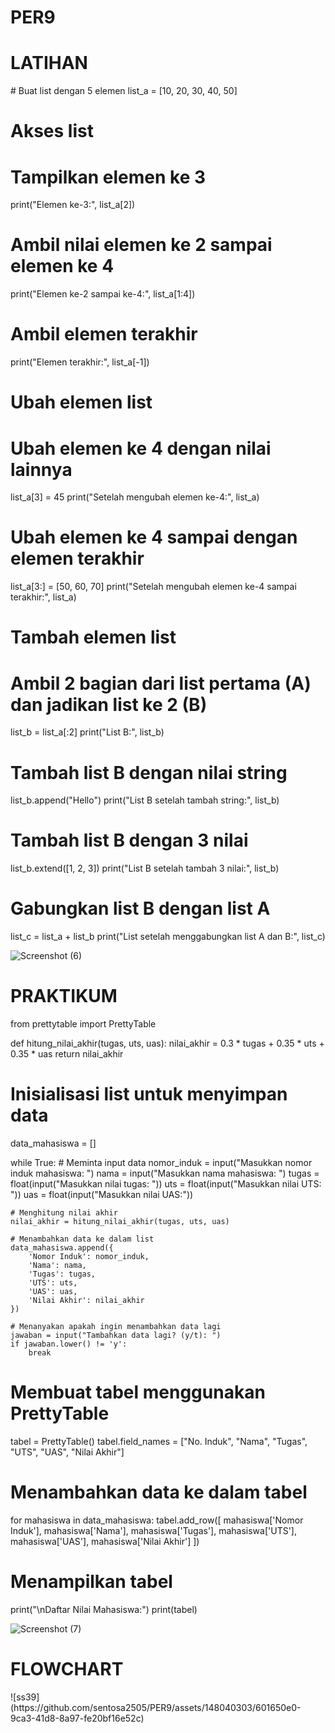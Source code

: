 # PER9
<H1>LATIHAN</H1>
# Buat list dengan 5 elemen
list_a = [10, 20, 30, 40, 50]

# Akses list
# Tampilkan elemen ke 3
print("Elemen ke-3:", list_a[2])

# Ambil nilai elemen ke 2 sampai elemen ke 4
print("Elemen ke-2 sampai ke-4:", list_a[1:4])

# Ambil elemen terakhir
print("Elemen terakhir:", list_a[-1])

# Ubah elemen list
# Ubah elemen ke 4 dengan nilai lainnya
list_a[3] = 45
print("Setelah mengubah elemen ke-4:", list_a)

# Ubah elemen ke 4 sampai dengan elemen terakhir
list_a[3:] = [50, 60, 70]
print("Setelah mengubah elemen ke-4 sampai terakhir:", list_a)

# Tambah elemen list
# Ambil 2 bagian dari list pertama (A) dan jadikan list ke 2 (B)
list_b = list_a[:2]
print("List B:", list_b)

# Tambah list B dengan nilai string
list_b.append("Hello")
print("List B setelah tambah string:", list_b)

# Tambah list B dengan 3 nilai
list_b.extend([1, 2, 3])
print("List B setelah tambah 3 nilai:", list_b)

# Gabungkan list B dengan list A
list_c = list_a + list_b
print("List setelah menggabungkan list A dan B:", list_c)

![Screenshot (6)](https://github.com/sentosa2505/PER9/assets/148040303/5a36ee14-db19-4cb3-8d43-e9ec3ef18df8)

<H1>PRAKTIKUM</H1>
from prettytable import PrettyTable

def hitung_nilai_akhir(tugas, uts, uas):
    nilai_akhir = 0.3 * tugas + 0.35 * uts + 0.35 * uas
    return nilai_akhir

# Inisialisasi list untuk menyimpan data
data_mahasiswa = []

while True:
    # Meminta input data
    nomor_induk = input("Masukkan nomor induk mahasiswa: ")
    nama = input("Masukkan nama mahasiswa: ")
    tugas = float(input("Masukkan nilai tugas: "))
    uts = float(input("Masukkan nilai UTS: "))
    uas = float(input("Masukkan nilai UAS:"))

    # Menghitung nilai akhir
    nilai_akhir = hitung_nilai_akhir(tugas, uts, uas)

    # Menambahkan data ke dalam list
    data_mahasiswa.append({
        'Nomor Induk': nomor_induk,
        'Nama': nama,
        'Tugas': tugas,
        'UTS': uts,
        'UAS': uas,
        'Nilai Akhir': nilai_akhir
    })

    # Menanyakan apakah ingin menambahkan data lagi
    jawaban = input("Tambahkan data lagi? (y/t): ")
    if jawaban.lower() != 'y':
        break

# Membuat tabel menggunakan PrettyTable
tabel = PrettyTable()
tabel.field_names = ["No. Induk", "Nama", "Tugas", "UTS", "UAS", "Nilai Akhir"]

# Menambahkan data ke dalam tabel
for mahasiswa in data_mahasiswa:
    tabel.add_row([
        mahasiswa['Nomor Induk'],
        mahasiswa['Nama'],
        mahasiswa['Tugas'],
        mahasiswa['UTS'],
        mahasiswa['UAS'],
        mahasiswa['Nilai Akhir']
    ])

# Menampilkan tabel
print("\nDaftar Nilai Mahasiswa:")
print(tabel)

![Screenshot (7)](https://github.com/sentosa2505/PER9/assets/148040303/8fafee9c-3a0b-4383-89ec-3fbe13cd92c9)

<h1>FLOWCHART</h1>
![ss39](https://github.com/sentosa2505/PER9/assets/148040303/601650e0-9ca3-41d8-8a97-fe20bf16e52c)

